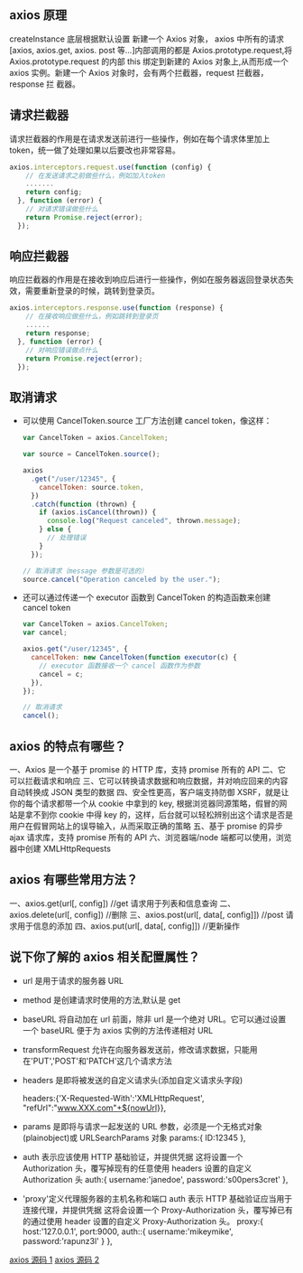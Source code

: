 ## axios 原理

createInstance 底层根据默认设置 新建一个 Axios 对象， axios 中所有的请求[axios, axios.get, axios.
post 等...]内部调用的都是 Axios.prototype.request,将 Axios.prototype.request 的内部 this 绑定到新建的
Axios 对象上,从而形成一个 axios 实例。新建一个 Axios 对象时，会有两个拦截器，request 拦截器，response 拦
截器。

## 请求拦截器

请求拦截器的作用是在请求发送前进行一些操作，例如在每个请求体里加上 token，统一做了处理如果以后要改也非常容易。

```js
axios.interceptors.request.use(function (config) {
    // 在发送请求之前做些什么，例如加入token
    .......
    return config;
  }, function (error) {
    // 对请求错误做些什么
    return Promise.reject(error);
  });
```

## 响应拦截器

响应拦截器的作用是在接收到响应后进行一些操作，例如在服务器返回登录状态失效，需要重新登录的时候，跳转到登录页。

```js
axios.interceptors.response.use(function (response) {
    // 在接收响应做些什么，例如跳转到登录页
    ......
    return response;
  }, function (error) {
    // 对响应错误做点什么
    return Promise.reject(error);
  });
```

## 取消请求

- 可以使用 CancelToken.source 工厂方法创建 cancel token，像这样：

  ```js
  var CancelToken = axios.CancelToken;

  var source = CancelToken.source();

  axios
    .get("/user/12345", {
      cancelToken: source.token,
    })
    .catch(function (thrown) {
      if (axios.isCancel(thrown)) {
        console.log("Request canceled", thrown.message);
      } else {
        // 处理错误
      }
    });

  // 取消请求（message 参数是可选的）
  source.cancel("Operation canceled by the user.");
  ```

- 还可以通过传递一个 executor 函数到 CancelToken 的构造函数来创建 cancel token

  ```js
  var CancelToken = axios.CancelToken;
  var cancel;

  axios.get("/user/12345", {
    cancelToken: new CancelToken(function executor(c) {
      // executor 函数接收一个 cancel 函数作为参数
      cancel = c;
    }),
  });

  // 取消请求
  cancel();
  ```

## axios 的特点有哪些？

一、Axios 是一个基于 promise 的 HTTP 库，支持 promise 所有的 API
二、它可以拦截请求和响应
三、它可以转换请求数据和响应数据，并对响应回来的内容自动转换成 JSON 类型的数据
四、安全性更高，客户端支持防御 XSRF，就是让你的每个请求都带一个从 cookie 中拿到的 key, 根据浏览器同源策略，假冒的网站是拿不到你 cookie 中得 key 的，这样，后台就可以轻松辨别出这个请求是否是用户在假冒网站上的误导输入，从而采取正确的策略
五、基于 promise 的异步 ajax 请求库，支持 promise 所有的 API
六、浏览器端/node 端都可以使用，浏览器中创建 XMLHttpRequests

## axios 有哪些常用方法？

一、axios.get(url[, config]) //get 请求用于列表和信息查询
二、axios.delete(url[, config]) //删除
三、axios.post(url[, data[, config]]) //post 请求用于信息的添加
四、axios.put(url[, data[, config]]) //更新操作

## 说下你了解的 axios 相关配置属性？

- url 是用于请求的服务器 URL

- method 是创建请求时使用的方法,默认是 get

- baseURL 将自动加在 url 前面，除非 url 是一个绝对 URL。它可以通过设置一个 baseURL 便于为 axios 实例的方法传递相对 URL

- transformRequest 允许在向服务器发送前，修改请求数据，只能用在'PUT','POST'和'PATCH'这几个请求方法

- headers 是即将被发送的自定义请求头(添加自定义请求头字段)

  headers:{'X-Requested-With':'XMLHttpRequest', "refUrl":"www.XXX.com"+${nowUrl}},

- params 是即将与请求一起发送的 URL 参数，必须是一个无格式对象(plainobject)或 URLSearchParams 对象
  params:{
  ID:12345
  },

- auth 表示应该使用 HTTP 基础验证，并提供凭据
  这将设置一个 Authorization 头，覆写掉现有的任意使用 headers 设置的自定义 Authorization 头
  auth:{
  username:'janedoe',
  password:'s00pers3cret'
  },

- 'proxy'定义代理服务器的主机名称和端口
  auth 表示 HTTP 基础验证应当用于连接代理，并提供凭据
  这将会设置一个 Proxy-Authorization 头，覆写掉已有的通过使用 header 设置的自定义 Proxy-Authorization 头。
  proxy:{
  host:'127.0.0.1',
  port:9000,
  auth::{
  username:'mikeymike',
  password:'rapunz3l'
  }
  },

<a href='https://blog.csdn.net/webyouxuan/article/details/110607763'>axios 源码 1</a>
<a href='https://www.cnblogs.com/crazycode2/p/14748279.html'>axios 源码 2</a>
